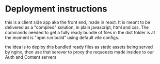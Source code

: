 # Deployment instructions

this is a client side app aka the front end, made in react. It is meant to be delivered as a "compiled" solution,  in plain javascript, html and css.  The commands needed to get a fully ready bundle of files in the dist folder is at the moment is "npm run build" using default vite configs.


the idea is to deploy this bundled ready files as static assets being served by nginx, then use that serever to proxy the requeests made insidee to our Auth and Content servers